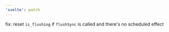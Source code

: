 ```yaml
---
'svelte': patch
---
```


fix: reset `is_flushing` if `flushSync` is called and there's no scheduled effect
